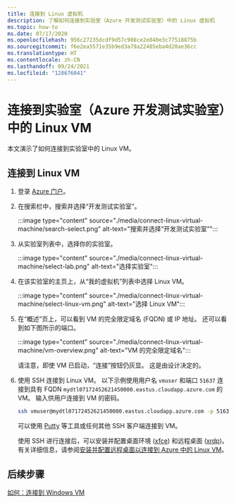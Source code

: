 ```yaml
---
title: 连接到 Linux 虚拟机
description: 了解如何连接到实验室（Azure 开发测试实验室）中的 Linux 虚拟机
ms.topic: how-to
ms.date: 07/17/2020
ms.openlocfilehash: 956c27235dcdf9d57c908ce2e840e3c77518875b
ms.sourcegitcommit: f6e2ea5571e35b9ed3a79a22485eba4d20ae36cc
ms.translationtype: HT
ms.contentlocale: zh-CN
ms.lasthandoff: 09/24/2021
ms.locfileid: "128676041"
---
```

# <a name="connect-to-a-linux-vm-in-your-lab-azure-devtest-labs"></a>连接到实验室（Azure 开发测试实验室）中的 Linux VM
本文演示了如何连接到实验室中的 Linux VM。 

## <a name="connect-to-a-linux-vm"></a>连接到 Linux VM
1. 登录 [Azure 门户](https://portal.azure.com)。
1. 在搜索栏中，搜索并选择“开发测试实验室”。 

    :::image type="content" source="./media/connect-linux-virtual-machine/search-select.png" alt-text="搜索并选择“开发测试实验室”":::    
1. 从实验室列表中，选择你的实验室。

    :::image type="content" source="./media/connect-linux-virtual-machine/select-lab.png" alt-text="选择实验室":::            
1. 在该实验室的主页上，从“我的虚拟机”列表中选择 Linux VM。 

    :::image type="content" source="./media/connect-linux-virtual-machine/select-linux-vm.png" alt-text="选择 Linux VM":::        
5. 在“概述”页上，可以看到 VM 的完全限定域名 (FQDN) 或 IP 地址。 还可以看到如下图所示的端口。

    :::image type="content" source="./media/connect-linux-virtual-machine/vm-overview.png" alt-text="VM 的完全限定域名":::    

    请注意，即使 VM 已启动，“连接”按钮仍灰显。 这是由设计决定的。
6.  使用 SSH 连接到 Linux VM。 以下示例使用用户名 `vmuser` 和端口 `51637` 连接到具有 FQDN `mydtl07172452621450000.eastus.cloudapp.azure.com` 的 VM。 输入供用户连接到 VM 的密码。 

    ```bash
    ssh vmuser@mydtl07172452621450000.eastus.cloudapp.azure.com -p 51637
    ```

    可以使用 [Putty](https://www.putty.org/) 等工具或任何其他 SSH 客户端连接到 VM。 

    使用 SSH 进行连接后，可以安装并配置桌面环境 ([xfce](https://www.xfce.org)) 和远程桌面 ([xrdp](http://xrdp.org))。  有关详细信息，请参阅[安装并配置远程桌面以连接到 Azure 中的 Linux VM](../virtual-machines/linux/use-remote-desktop.md)。 

## <a name="next-steps"></a>后续步骤
[如何：连接到 Windows VM](connect-windows-virtual-machine.md)
